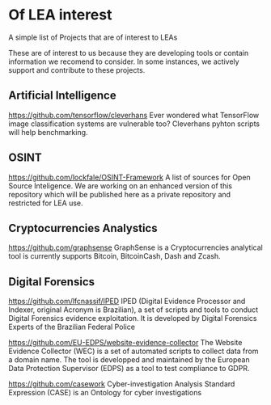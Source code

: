 # Of LEA interest
A simple list of Projects that are of interest to LEAs

These are of interest to us because they are developing tools or contain information we recomend to consider. 
In some instances, we actively support and contribute to these projects.


## Artificial Intelligence
https://github.com/tensorflow/cleverhans
Ever wondered what TensorFlow image classification systems are vulnerable too? Cleverhans pyhton scripts will help benchmarking.

## OSINT
https://github.com/lockfale/OSINT-Framework
A list of sources for Open Source Inteligence.
We are working on an enhanced version of this repository which will be published here as a private repository and restricted for LEA use.

## Cryptocurrencies Analystics
https://github.com/graphsense
GraphSense is a Cryptocurrencies analytical tool is currently supports Bitcoin, BitcoinCash, Dash and Zcash.

## Digital Forensics
https://github.com/lfcnassif/IPED
IPED (Digital Evidence Processor and Indexer, original Acronym is Brazilian), a set of scripts and tools to conduct Digital Forensics evidence exploitation. It is developed by Digital Forensics Experts of the Brazilian Federal Police

https://github.com/EU-EDPS/website-evidence-collector
The Website Evidence Collector (WEC) is a set of automated scripts to collect data from a domain name.
The tool is developped and maintained by the European Data Protection Supervisor (EDPS) as a tool to test compliance to GDPR.

https://github.com/casework
Cyber-investigation Analysis Standard Expression (CASE) is an Ontology for cyber investigations